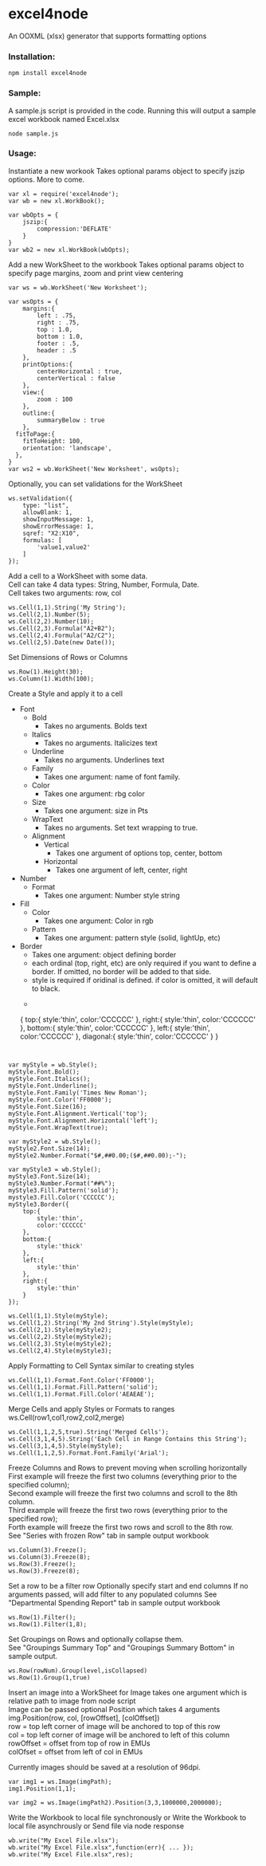 # excel4node

An OOXML (xlsx) generator that supports formatting options

### Installation:

```
npm install excel4node
```

### Sample:
A sample.js script is provided in the code. Running this will output a sample excel workbook named Excel.xlsx

```
node sample.js
```

### Usage:

Instantiate a new workook
Takes optional params object to specify jszip options. More to come.

```
var xl = require('excel4node');
var wb = new xl.WorkBook();

var wbOpts = {
	jszip:{
		compression:'DEFLATE'
	}
}
var wb2 = new xl.WorkBook(wbOpts);
```

Add a new WorkSheet to the workbook
Takes optional params object to specify page margins, zoom and print view centering

```
var ws = wb.WorkSheet('New Worksheet');

var wsOpts = {
	margins:{
		left : .75,
		right : .75,
		top : 1.0,
		bottom : 1.0,
		footer : .5,
		header : .5
	},
	printOptions:{
		centerHorizontal : true,
		centerVertical : false
	},
	view:{
		zoom : 100
	},
	outline:{
		summaryBelow : true
	},
  fitToPage:{
    fitToHeight: 100,
    orientation: 'landscape',
  },
}
var ws2 = wb.WorkSheet('New Worksheet', wsOpts);
```

Optionally, you can set validations for the WorkSheet

```
ws.setValidation({
	type: "list",
	allowBlank: 1,
	showInputMessage: 1,
	showErrorMessage: 1,
	sqref: "X2:X10",
	formulas: [
		'value1,value2'
	]
});
```
Add a cell to a WorkSheet with some data.  
Cell can take 4 data types: String, Number, Formula, Date.  
Cell takes two arguments: row, col

```
ws.Cell(1,1).String('My String');
ws.Cell(2,1).Number(5);
ws.Cell(2,2).Number(10);
ws.Cell(2,3).Formula("A2+B2");
ws.Cell(2,4).Formula("A2/C2");
ws.Cell(2,5).Date(new Date());
```

Set Dimensions of Rows or Columns

```
ws.Row(1).Height(30);
ws.Column(1).Width(100);
```

Create a Style and apply it to a cell  

* Font  
  * Bold  
    * Takes no arguments. Bolds text
  * Italics
  	* Takes no arguments. Italicizes text
  * Underline
  	* Takes no arguments. Underlines text
  * Family
  	* Takes one argument: name of font family.
  * Color
  	* Takes one argument: rbg color
  * Size  
  	* Takes one argument: size in Pts
  * WrapText
  	* Takes no arguments. Set text wrapping to true.
  * Alignment
  	* Vertical
  		* Takes one argument of options top, center, bottom
  	* Horizontal
  		* Takes one argument of left, center, right
* Number  
  * Format
  	* Takes one argument: Number style string
* Fill  
  * Color
  	* Takes one argument: Color in rgb
  * Pattern
  	* Takes one argument: pattern style (solid, lightUp, etc)
* Border 
  * Takes one argument: object defining border
  * each ordinal (top, right, etc) are only required if you want to define a border. If omitted, no border will be added to that side. 
  * style is required if oridinal is defined. if color is omitted, it will default to black. 
  * ```
  {
  		top:{
  			style:'thin',
  			color:'CCCCCC'
  		},
  		right:{
  			style:'thin',
  			color:'CCCCCC'
  		},
  		bottom:{
  			style:'thin',
  			color:'CCCCCC'
  		},
  		left:{
  			style:'thin',
  			color:'CCCCCC'
  		},
  		diagonal:{
  			style:'thin',
  			color:'CCCCCC'
  		}
  	}
  ```


```
var myStyle = wb.Style();
myStyle.Font.Bold();
myStyle.Font.Italics();
myStyle.Font.Underline();
myStyle.Font.Family('Times New Roman');
myStyle.Font.Color('FF0000');
myStyle.Font.Size(16);
myStyle.Font.Alignment.Vertical('top');
myStyle.Font.Alignment.Horizontal('left');
myStyle.Font.WrapText(true);

var myStyle2 = wb.Style();
myStyle2.Font.Size(14);
myStyle2.Number.Format("$#,##0.00;($#,##0.00);-");

var myStyle3 = wb.Style();
myStyle3.Font.Size(14);
myStyle3.Number.Format("##%");
myStyle3.Fill.Pattern('solid');
mystyle3.Fill.Color('CCCCCC');
myStyle3.Border({
	top:{
		style:'thin',
		color:'CCCCCC'
	},
	bottom:{
		style:'thick'
	},
	left:{
		style:'thin'
	},
	right:{
		style:'thin'
	}
});

ws.Cell(1,1).Style(myStyle);
ws.Cell(1,2).String('My 2nd String').Style(myStyle);
ws.Cell(2,1).Style(myStyle2);
ws.Cell(2,2).Style(myStyle2);
ws.Cell(2,3).Style(myStyle2);
ws.Cell(2,4).Style(myStyle3);
```
Apply Formatting to Cell
Syntax similar to creating styles

```
ws.Cell(1,1).Format.Font.Color('FF0000');
ws.Cell(1,1).Format.Fill.Pattern('solid');
ws.Cell(1,1).Format.Fill.Color('AEAEAE');
```

Merge Cells and apply Styles or Formats to ranges
ws.Cell(row1,col1,row2,col2,merge)

```
ws.Cell(1,1,2,5,true).String('Merged Cells');
ws.Cell(3,1,4,5).String('Each Cell in Range Contains this String');
ws.Cell(3,1,4,5).Style(myStyle);
ws.Cell(1,1,2,5).Format.Font.Family('Arial');
```


Freeze Columns and Rows to prevent moving when scrolling horizontally  
First example will freeze the first two columns (everything prior to the specified column);  
Second example will freeze the first two columns and scroll to the 8th column.  
Third example will freeze the first two rows (everything prior to the specified row);  
Forth example will freeze the first two rows and scroll to the 8th row.  
See "Series with frozen Row" tab in sample output workbook

```
ws.Column(3).Freeze();
ws.Column(3).Freeze(8);
ws.Row(3).Freeze();
ws.Row(3).Freeze(8);

```
Set a row to be a filter row
Optionally specify start and end columns
If no arguments passed, will add filter to any populated columns
See "Departmental Spending Report" tab in sample output workbook

```
ws.Row(1).Filter();
ws.Row(1).Filter(1,8);
```
Set Groupings on Rows and optionally collapse them.  
See "Groupings Summary Top" and "Groupings Summary Bottom" in sample output.

```
ws.Row(rowNum).Group(level,isCollapsed)
ws.Row(1).Group(1,true)
```

Insert an image into a WorkSheet  for
Image takes one argument which is relative path to image from node script  
Image can be passed optional Position which takes 4 arguments  
img.Position(row, col, [rowOffset], [colOffset])  
row = top left corner of image will be anchored to top of this row  
col = top left corner of image will be anchored to left of this column  
rowOffset = offset from top of row in EMUs  
colOfset = offset from left of col in EMUs 
  
Currently images should be saved at a resolution of 96dpi. 

```
var img1 = ws.Image(imgPath);
img1.Position(1,1);

var img2 = ws.Image(imgPath2).Position(3,3,1000000,2000000);
```

Write the Workbook to local file synchronously or
Write the Workbook to local file asynchrously or
Send file via node response

```
wb.write("My Excel File.xlsx");
wb.write("My Excel File.xlsx",function(err){ ... });
wb.write("My Excel File.xlsx",res);

```

